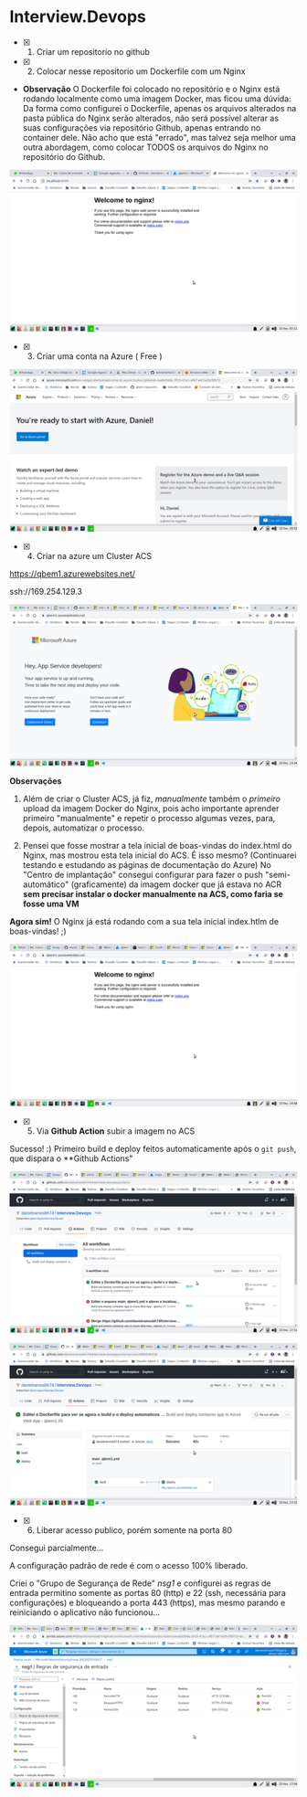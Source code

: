 # Interview.Devops

- [x] 1. Criar um repositorio no github

- [x] 2. Colocar nesse repositorio um Dockerfile com um Nginx

- **Observação**
O Dockerfile foi colocado no repositório e o Nginx está rodando localmente como uma imagem Docker, mas ficou uma dúvida:
Da forma como configurei o Dockerfile, apenas os arquivos alterados na pasta pública do Nginx serão alterados, não será possível alterar as suas configurações via repositório Github, apenas entrando no container dele. Não acho que está "errado", mas talvez seja melhor uma outra abordagem, como colocar TODOS os arquivos do Nginx no repositório do Github.

![Conta Azure grátis criada](images/Nginx-recem-instalado-com-index-padrao.png)


- [x] 3. Criar uma conta na Azure ( Free )

![Conta Azure grátis criada](images/criei-a-conta-gratuita-no-azure.png)


- [x] 4. Criar na azure um Cluster ACS

https://qbem1.azurewebsites.net/

ssh://169.254.129.3

![Cluster ACS configurado, mas ainda sem nenhuma imagem ou App personalizado executando](images/qbem1-app-service-is-up-and-running.png)

**Observações**
1. Além de criar o Cluster ACS, já fiz, _manualmente_ também o _primeiro_ upload da imagem Docker do Nginx, pois acho importante aprender primeiro "manualmente" e repetir o processo algumas vezes, para, depois, automatizar o processo.

2. Pensei que fosse mostrar a tela inicial de boas-vindas do index.html do Nginx, mas mostrou esta tela inicial do ACS. 
É isso mesmo? (Continuarei testando e estudando as páginas de documentação do Azure)
No "Centro de implantação" consegui configurar para fazer o push "semi-automático" (graficamente) da imagem docker que já estava no ACR **sem precisar instalar o docker manualmente na ACS, como faria se fosse uma VM**

**Agora sim!** O Nginx já está rodando com a sua tela inicial index.htlm de boas-vindas! ;)

![Nginx no ACS](images/nginx-configurado-na-acs-azure.png)

- [x] 5. Via **Github Action** subir a imagem no ACS

Sucesso! :)
Primeiro build e deploy feitos automaticamente após o `git push`, que dispara o **Github Actions" 

![Github Actions](images/Agora-sim---primeiro-build-e-deploy-automatico-no-github-actions-1-de-2.png)

![Github Actions](images/Agora-sim---primeiro-build-e-deploy-automatico-no-github-actions-2-de-2.png)


- [x] 6. Liberar acesso publico, porém somente na porta 80

Consegui parcialmente... 

A configuração padrão de rede é com o acesso 100% liberado.

Criei o "Grupo de Segurança de Rede" _nsg1_ e configurei as regras de entrada permitino somente as portas 80 (http) e 22 (ssh, necessária para configurações) e bloqueando a porta 443 (https), mas mesmo parando e reiniciando o aplicativo não funcionou...

![Grupo de Segurança de Rede - nsg1](images/implantei-o-nsg1-para-configurar-as-regras-de-entrada.png)
